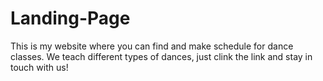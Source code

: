 # Landing-Page
This is my website where you can find and make schedule for dance classes. We teach different types of dances, just clink the link and stay in touch with us!
